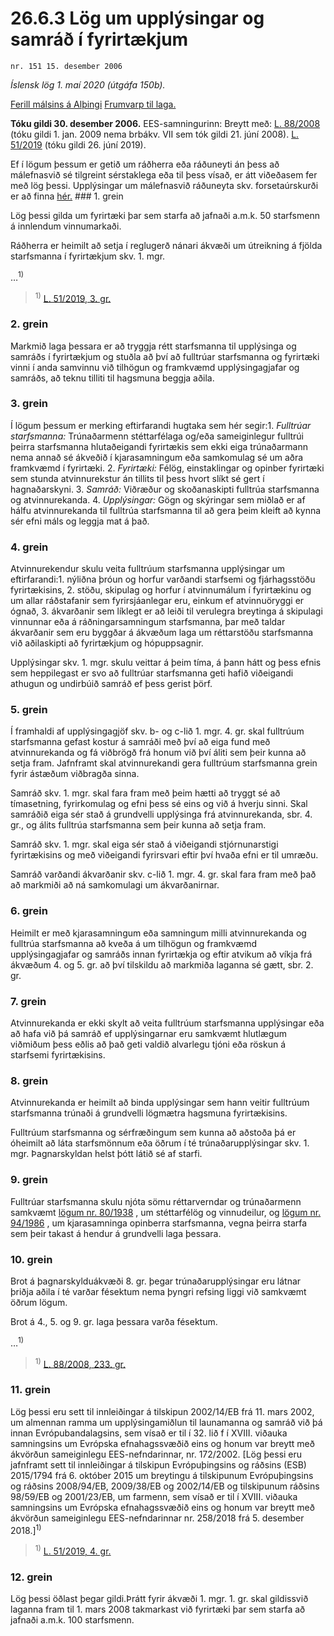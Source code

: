 # 26.6.3 Lög um upplýsingar og samráð í fyrirtækjum

`nr. 151 15. desember 2006`

_Íslensk lög 1. maí 2020 (útgáfa 150b)._

[Ferill málsins á Alþingi](https://www.althingi.is/thingstorf/thingmalalistar-eftir-thingum/ferill/?ltg=133&mnr=231)
[Frumvarp til laga.](https://www.althingi.is/altext/133/s/0234.html)

**Tóku gildi 30. desember 2006.**
EES-samningurinn:
Breytt með:
[L. 88/2008](https://althingi.is/altext/stjt/2008.088.html) (tóku gildi 1. jan. 2009 nema brbákv. VII sem tók gildi 21. júní 2008).
[L. 51/2019](https://althingi.is/altext/stjt/2019.051.html) (tóku gildi 26. júní 2019).

Ef í lögum þessum er getið um ráðherra eða ráðuneyti án þess að málefnasvið sé tilgreint sérstaklega eða til þess vísað, er átt viðeðasem fer með lög þessi. Upplýsingar um málefnasvið ráðuneyta skv. forsetaúrskurði er að finna [hér.](2018119.md) ### 1. grein



Lög þessi gilda um fyrirtæki þar sem starfa að jafnaði a.m.k. 50 starfsmenn á innlendum vinnumarkaði.

Ráðherra er heimilt að setja í reglugerð nánari ákvæði um útreikning á fjölda starfsmanna í fyrirtækjum skv. 1. mgr.

…<sup>1)</sup> 

> <sup>1)</sup> [L. 51/2019, 3. gr.](https://althingi.is/altext/stjt/2019.051.html)

### 2. grein



Markmið laga þessara er að tryggja rétt starfsmanna til upplýsinga og samráðs í fyrirtækjum og stuðla að því að fulltrúar starfsmanna og fyrirtæki vinni í anda samvinnu við tilhögun og framkvæmd upplýsingagjafar og samráðs, að teknu tilliti til hagsmuna beggja aðila.

### 3. grein



Í lögum þessum er merking eftirfarandi hugtaka sem hér segir:1. _Fulltrúar starfsmanna:_ Trúnaðarmenn stéttarfélaga og/eða sameiginlegur fulltrúi þeirra starfsmanna hlutaðeigandi fyrirtækis sem ekki eiga trúnaðarmann nema annað sé ákveðið í kjarasamningum eða samkomulag sé um aðra framkvæmd í fyrirtæki.
2. _Fyrirtæki:_ Félög, einstaklingar og opinber fyrirtæki sem stunda atvinnurekstur án tillits til þess hvort slíkt sé gert í hagnaðarskyni.
3. _Samráð:_ Viðræður og skoðanaskipti fulltrúa starfsmanna og atvinnurekanda.
4. _Upplýsingar:_ Gögn og skýringar sem miðlað er af hálfu atvinnurekanda til fulltrúa starfsmanna til að gera þeim kleift að kynna sér efni máls og leggja mat á það.

### 4. grein



Atvinnurekendur skulu veita fulltrúum starfsmanna upplýsingar um eftirfarandi:1. nýliðna þróun og horfur varðandi starfsemi og fjárhagsstöðu fyrirtækisins,
2. stöðu, skipulag og horfur í atvinnumálum í fyrirtækinu og um allar ráðstafanir sem fyrirsjáanlegar eru, einkum ef atvinnuöryggi er ógnað,
3. ákvarðanir sem líklegt er að leiði til verulegra breytinga á skipulagi vinnunnar eða á ráðningarsamningum starfsmanna, þar með taldar ákvarðanir sem eru byggðar á ákvæðum laga um réttarstöðu starfsmanna við aðilaskipti að fyrirtækjum og hópuppsagnir.

Upplýsingar skv. 1. mgr. skulu veittar á þeim tíma, á þann hátt og þess efnis sem heppilegast er svo að fulltrúar starfsmanna geti hafið viðeigandi athugun og undirbúið samráð ef þess gerist þörf.

### 5. grein



Í framhaldi af upplýsingagjöf skv. b- og c-lið 1. mgr. 4. gr. skal fulltrúum starfsmanna gefast kostur á samráði með því að eiga fund með atvinnurekanda og fá viðbrögð frá honum við því áliti sem þeir kunna að setja fram. Jafnframt skal atvinnurekandi gera fulltrúum starfsmanna grein fyrir ástæðum viðbragða sinna.

Samráð skv. 1. mgr. skal fara fram með þeim hætti að tryggt sé að tímasetning, fyrirkomulag og efni þess sé eins og við á hverju sinni. Skal samráðið eiga sér stað á grundvelli upplýsinga frá atvinnurekanda, sbr. 4. gr., og álits fulltrúa starfsmanna sem þeir kunna að setja fram.

Samráð skv. 1. mgr. skal eiga sér stað á viðeigandi stjórnunarstigi fyrirtækisins og með viðeigandi fyrirsvari eftir því hvaða efni er til umræðu.

Samráð varðandi ákvarðanir skv. c-lið 1. mgr. 4. gr. skal fara fram með það að markmiði að ná samkomulagi um ákvarðanirnar.

### 6. grein



Heimilt er með kjarasamningum eða samningum milli atvinnurekanda og fulltrúa starfsmanna að kveða á um tilhögun og framkvæmd upplýsingagjafar og samráðs innan fyrirtækja og eftir atvikum að víkja frá ákvæðum 4. og 5. gr. að því tilskildu að markmiða laganna sé gætt, sbr. 2. gr.

### 7. grein



Atvinnurekanda er ekki skylt að veita fulltrúum starfsmanna upplýsingar eða að hafa við þá samráð ef upplýsingarnar eru samkvæmt hlutlægum viðmiðum þess eðlis að það geti valdið alvarlegu tjóni eða röskun á starfsemi fyrirtækisins.

### 8. grein



Atvinnurekanda er heimilt að binda upplýsingar sem hann veitir fulltrúum starfsmanna trúnaði á grundvelli lögmætra hagsmuna fyrirtækisins.

Fulltrúum starfsmanna og sérfræðingum sem kunna að aðstoða þá er óheimilt að láta starfsmönnum eða öðrum í té trúnaðarupplýsingar skv. 1. mgr. Þagnarskyldan helst þótt látið sé af starfi.

### 9. grein



Fulltrúar starfsmanna skulu njóta sömu réttarverndar og trúnaðarmenn samkvæmt [lögum nr. 80/1938](1938080.md) , um stéttarfélög og vinnudeilur, og [lögum nr. 94/1986](1986094.md) , um kjarasamninga opinberra starfsmanna, vegna þeirra starfa sem þeir takast á hendur á grundvelli laga þessara.

### 10. grein



Brot á þagnarskylduákvæði 8. gr. þegar trúnaðarupplýsingar eru látnar þriðja aðila í té varðar fésektum nema þyngri refsing liggi við samkvæmt öðrum lögum.

Brot á 4., 5. og 9. gr. laga þessara varða fésektum.

…<sup>1)</sup> 

> <sup>1)</sup> [L. 88/2008, 233. gr.](https://althingi.is/altext/stjt/2008.088.html#G233)

### 11. grein



Lög þessi eru sett til innleiðingar á tilskipun 2002/14/EB frá 11. mars 2002, um almennan ramma um upplýsingamiðlun til launamanna og samráð við þá innan Evrópubandalagsins, sem vísað er til í 32. lið f í XVIII. viðauka samningsins um Evrópska efnahagssvæðið eins og honum var breytt með ákvörðun sameiginlegu EES-nefndarinnar, nr. 172/2002. [Lög þessi eru jafnframt sett til innleiðingar á tilskipun Evrópuþingsins og ráðsins (ESB) 2015/1794 frá 6. október 2015 um breytingu á tilskipunum Evrópuþingsins og ráðsins 2008/94/EB, 2009/38/EB og 2002/14/EB og tilskipunum ráðsins 98/59/EB og 2001/23/EB, um farmenn, sem vísað er til í XVIII. viðauka samningsins um Evrópska efnahagssvæðið eins og honum var breytt með ákvörðun sameiginlegu EES-nefndarinnar nr. 258/2018 frá 5. desember 2018.]<sup>1)</sup> 

> <sup>1)</sup> [L. 51/2019, 4. gr.](https://althingi.is/altext/stjt/2019.051.html)

### 12. grein



Lög þessi öðlast þegar gildi.Þrátt fyrir ákvæði 1. mgr. 1. gr. skal gildissvið laganna fram til 1. mars 2008 takmarkast við fyrirtæki þar sem starfa að jafnaði a.m.k. 100 starfsmenn.
